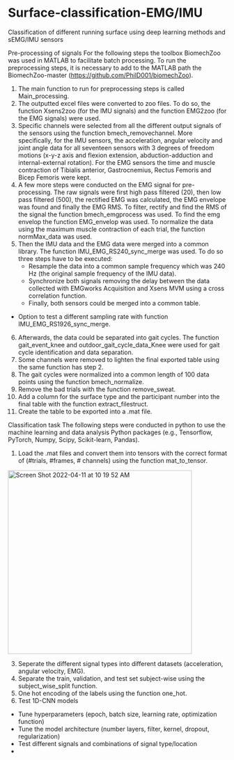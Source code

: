 # Surface-classification-EMG/IMU
Classification of different running surface using deep learning methods and sEMG/IMU sensors

Pre-processing of signals
For the following steps the toolbox BiomechZoo was used in MATLAB to facilitate batch processing. To run the preprocessing steps, it is necessary to add to the MATLAB path the BiomechZoo-master (https://github.com/PhilD001/biomechZoo).
1. The main function to run for preprocessing steps is called Main_processing.
2. The outputted excel files were converted to zoo files. To do so, the function Xsens2zoo (for the IMU signals) and the function EMG2zoo (for the EMG signals) were used.
3. Specific channels were selected from all the different output signals of the sensors using the function bmech_removechannel. More specifically, for the IMU sensors, the acceleration, angular velocity and joint angle data for all seventeen sensors with 3 degrees of freedom motions (x-y-z axis and flexion extension, abduction-adduction and internal-external rotation). For the EMG sensors the time and muscle contraction of Tibialis anterior, Gastrocnemius, Rectus Femoris and Bicep Femoris were kept.
4. A few more steps were conducted on the EMG signal for pre-processing. The raw signals were first high pass filtered (20), then low pass filtered (500), the rectified EMG was calculated, the EMG envelope was found and finally the EMG RMS. To filter, rectify and find the RMS of the signal the function bmech_emgprocess was used. To find the emg envelop the function EMG_envelop was used. To normalize the data using the maximum muscle contraction of each trial, the function normMax_data was used.
5. Then the IMU data and the EMG data were merged into a common library. The function IMU_EMG_RS240_sync_merge was used. To do so three steps have to be executed:
    - Resample the data into a common sample frequency which was 240 Hz (the original sample frequency of the IMU data).
    - Synchronize both signals removing the delay between the data collected with EMGworks Acquisition and Xsens MVM using a cross correlation function.
    - Finally, both sensors could be merged into a common table.
* Option to test a different sampling rate with function IMU_EMG_RS1926_sync_merge.
6. Afterwards, the data could be separated into gait cycles. The function gait_event_knee and outdoor_gait_cycle_data_Knee were used for gait cycle identification and data separation.
7. Some channels were removed to lighten the final exported table using the same function has step 2.
8. The gait cycles were normalized into a common length of 100 data points using the function bmech_normalize.
9. Remove the bad trials with the function remove_sweat.
10. Add a column for the surface type and the participant number into the final table with the function extract_filestruct.
11. Create the table to be exported into a .mat file.


Classification task
The following steps were conducted in python to use the machine learning and data analysis Python packages (e.g., Tensorflow, PyTorch, Numpy, Scipy, Scikit-learn, Pandas).
1. Load the .mat files and convert them into tensors with the correct format of (#trials, #frames, # channels) using the function mat_to_tensor.
<img width="422" alt="Screen Shot 2022-04-11 at 10 19 52 AM" src="https://user-images.githubusercontent.com/83525182/162760371-224654a8-820f-4df9-8fff-452ae476f16d.png">

3. Seperate the different signal types into different datasets (acceleration, angular velocity, EMG).
4. Separate the train, validation, and test set subject-wise using the subject_wise_split function.
5. One hot encoding of the labels using the function one_hot.
6. Test 1D-CNN models
  - Tune hyperparameters (epoch, batch size, learning rate, optimization function)
  - Tune the model architecture (number layers, filter, kernel, dropout, regularization)
  - Test different signals and combinations of signal type/location
  - 


